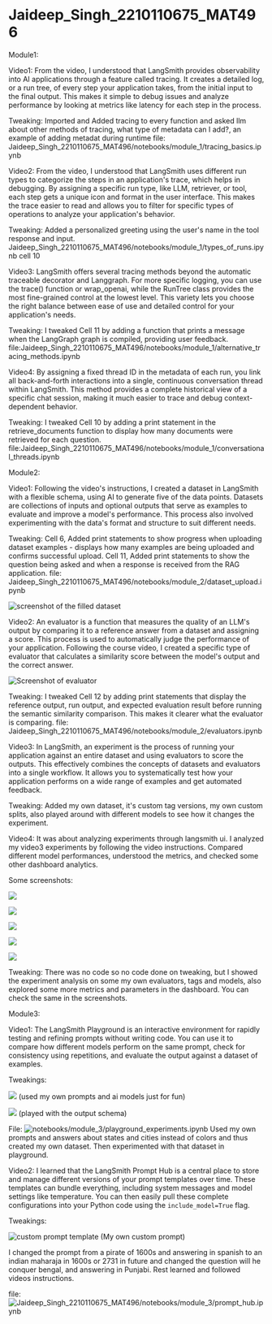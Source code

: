 # Jaideep_Singh_2210110675_MAT496

Module1:

Video1:
From the video, I understood that LangSmith provides observability into AI applications through a feature called tracing. It creates a detailed log, or a run tree, of every step your application takes, from the initial input to the final output. This makes it simple to debug issues and analyze performance by looking at metrics like latency for each step in the process.

Tweaking:
Imported and Added tracing to every function and asked llm about other methods of tracing, what type of metadata can I add?, an example of adding metadat during runtime
file: Jaideep_Singh_2210110675_MAT496/notebooks/module_1/tracing_basics.ipynb

Video2:
From the video, I understood that LangSmith uses different run types to categorize the steps in an application's trace, which helps in debugging. By assigning a specific run type, like LLM, retriever, or tool, each step gets a unique icon and format in the user interface. This makes the trace easier to read and allows you to filter for specific types of operations to analyze your application's behavior.

Tweaking:
Added a personalized greeting using the user's name in the tool response and input. Jaideep_Singh_2210110675_MAT496/notebooks/module_1/types_of_runs.ipynb cell 10

Video3:
LangSmith offers several tracing methods beyond the automatic traceable decorator and Langgraph. For more specific logging, you can use the trace() function or wrap_openai, while the RunTree class provides the most fine-grained control at the lowest level. This variety lets you choose the right balance between ease of use and detailed control for your application's needs.

Tweaking:
I tweaked Cell 11 by adding a function that prints a message when the LangGraph graph is compiled, providing user feedback.
file:Jaideep_Singh_2210110675_MAT496/notebooks/module_1/alternative_tracing_methods.ipynb

Video4:
By assigning a fixed thread ID in the metadata of each run, you link all back-and-forth interactions into a single, continuous conversation thread within LangSmith. This method provides a complete historical view of a specific chat session, making it much easier to trace and debug context-dependent behavior.

Tweaking:
I tweaked Cell 10 by adding a print statement in the retrieve_documents function to display how many documents were retrieved for each question.
file:Jaideep_Singh_2210110675_MAT496/notebooks/module_1/conversational_threads.ipynb

Module2:

Video1:
Following the video's instructions, I created a dataset in LangSmith with a flexible schema, using AI to generate five of the data points. Datasets are collections of inputs and optional outputs that serve as examples to evaluate and improve a model's performance. This process also involved experimenting with the data's format and structure to suit different needs.

Tweaking:
Cell 6, Added print statements to show progress when uploading dataset examples - displays how many examples are being uploaded and confirms successful upload.
Cell 11, Added print statements to show the question being asked and when a response is received from the RAG application.
file: Jaideep_Singh_2210110675_MAT496/notebooks/module_2/dataset_upload.ipynb

![screenshot of the filled dataset](images/image1.png)

Video2:
An evaluator is a function that measures the quality of an LLM's output by comparing it to a reference answer from a dataset and assigning a score. This process is used to automatically judge the performance of your application. Following the course video, I created a specific type of evaluator that calculates a similarity score between the model's output and the correct answer.

![Screenshot of evaluator](images/image3.png)

Tweaking:
I tweaked Cell 12 by adding print statements that display the reference output, run output, and expected evaluation result before running the semantic similarity comparison. This makes it clearer what the evaluator is comparing.
file: Jaideep_Singh_2210110675_MAT496/notebooks/module_2/evaluators.ipynb

Video3:
In LangSmith, an experiment is the process of running your application against an entire dataset and using evaluators to score the outputs. This effectively combines the concepts of datasets and evaluators into a single workflow. It allows you to systematically test how your application performs on a wide range of examples and get automated feedback.

Tweaking:
Added my own dataset, it's custom tag versions, my own custom splits, also played around with different models to see how it changes the experiment.

Video4:
It was about analyzing experiments through langsmith ui. I analyzed my video3 experiments by following the video instructions. Compared different model performances, understood the metrics, and checked some other dashboard analytics.

Some screenshots:

![](images/image5.png)

![](images/image6.png)

![](images/image7.png)

![](images/image8.png)

![](images/image9.png)

Tweaking:
There was no code so no code done on tweaking, but I showed the experiment analysis on some my own evaluators, tags and models, also explored some more metrics and parameters in the dashboard. You can check the same in the screenshots.

Module3:

Video1:
The LangSmith Playground is an interactive environment for rapidly testing and refining prompts without writing code. You can use it to compare how different models perform on the same prompt, check for consistency using repetitions, and evaluate the output against a dataset of examples.

Tweakings:

![](images/m3i1.png)
(used my own prompts and ai models just for fun)

![](images/m3i2.png)
(played with the output schema)

File: ![notebooks/module_3/playground_experiments.ipynb](notebooks/module_3/playground_experiments.ipynb)
Used my own prompts and answers about states and cities instead of colors and thus created my own dataset. Then experimented with that dataset in playground.

Video2:
I learned that the LangSmith Prompt Hub is a central place to store and manage different versions of your prompt templates over time. These templates can bundle everything, including system messages and model settings like temperature. You can then easily pull these complete configurations into your Python code using the `include_model=True` flag.

Tweakings:

![custom prompt template](images/m3v2i1.png)
(My own custom prompt)

I changed the prompt from a pirate of 1600s and answering in spanish to an indian maharaja in 1600s or 2731 in future and changed the question will he conquer bengal, and answering in Punjabi. Rest learned and followed videos instructions.

file: ![Jaideep_Singh_2210110675_MAT496/notebooks/module_3/prompt_hub.ipynb](notebooks/module_3/prompt_hub.ipynb)
